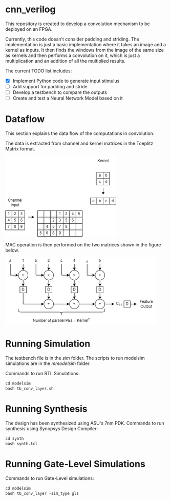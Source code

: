 # cnn_verilog

This repository is created to develop a convolution mechanism to be deployed on an FPGA.

Currently, this code doesn't consider padding and striding. The implementation is just a basic implementation where it takes an image and a kernel as inputs. It then finds the windows from the image of the same size as kernels and then performs a convolution on it, which is just a multiplication and an addition of all the multiplied results.

The current TODO list includes:
- [x] Implement Python code to generate input stimulus
- [ ] Add support for padding and stride
- [ ] Develop a testbench to compare the outputs
- [ ] Create and test a Neural Network Model based on it

# Dataflow

This section explains the data flow of the computations in convolution.

The data is extracted from channel and kernel matrices in the Toeplitz Matrix format.

![MAC_OPS](./docs/architecture.jpg)

MAC operation is then performed on the two matrices shown in the figure below.

![MAC_OPS](./docs/convolution_dataflow.jpg)

# Running Simulation

The testbench file is in the *sim* folder. The scripts to run modelsim simulations are in the *mmodelsim* folder.

Commands to run RTL Simulations:
```
cd modelsim
bash tb_conv_layer.sh
```

# Running Synthesis

The design has been synthesized using ASU's 7nm PDK. Commands to run synthesis using Synopsys Design Compiler:
```
cd synth
bash synth.tcl
```

# Running Gate-Level Simulations

Commands to run Gate-Level simulations:
```
cd modelsim
bash tb_conv_layer -sim_type gls
```